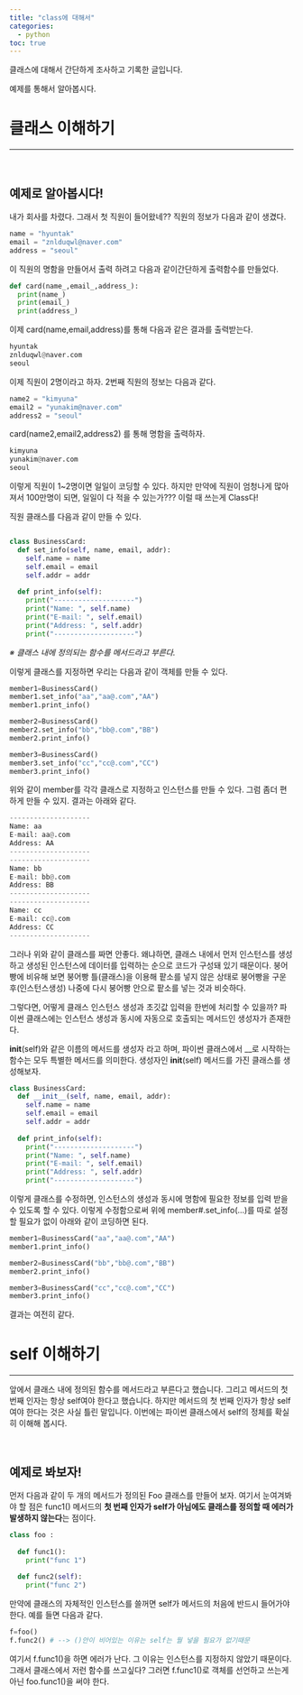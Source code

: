 ```yaml
---
title: "class에 대해서"
categories:
  - python
toc: true
---
```


클래스에 대해서 간단하게 조사하고 기록한 글입니다.

예제를 통해서 알아봅시다.

# 클래스 이해하기
---

<br/>

## 예제로 알아봅시다!

내가 회사를 차렸다. 그래서 첫 직원이 들어왔네?? 직원의 정보가 다음과 같이 생겼다.

```python
name = "hyuntak"
email = "znlduqwl@naver.com"
address = "seoul"
```

이 직원의 명함을 만들어서 출력 하려고 다음과 같이간단하게 출력함수를 만들었다. 

```python
def card(name_,email_,address_):
  print(name_)
  print(email_)
  print(address_)
```

이제 card(name,email,address)를 통해 다음과 같은 결과를 출력받는다.

```python
hyuntak
znlduqwl@naver.com
seoul
```

이제 직원이 2명이라고 하자. 2번째 직원의 정보는 다음과 같다.

```python
name2 = "kimyuna"
email2 = "yunakim@naver.com"
address2 = "seoul"
```

card(name2,email2,address2) 를 통해 명함을 출력하자.

```python
kimyuna
yunakim@naver.com
seoul
```

이렇게 직원이 1~2명이면 일일이 코딩할 수 있다. 하지만 만약에 직원이 엄청나게 많아져서 100만명이 되면, 일일이 다 적을 수 있는가??? 이럴 때 쓰는게 Class다!

직원 클래스를 다음과 같이 만들 수 있다.

```python

class BusinessCard:
  def set_info(self, name, email, addr):    
    self.name = name    
    self.email = email    
    self.addr = addr
    
  def print_info(self):  
    print("--------------------")    
    print("Name: ", self.name)    
    print("E-mail: ", self.email)    
    print("Address: ", self.addr)    
    print("--------------------")
```

_※ 클래스 내에 정의되는 함수를 메서드라고 부른다._


이렇게 클래스를 지정하면 우리는 다음과 같이 객체를 만들 수 있다.

```python
member1=BusinessCard()
member1.set_info("aa","aa@.com","AA")
member1.print_info()

member2=BusinessCard()
member2.set_info("bb","bb@.com","BB")
member2.print_info()

member3=BusinessCard()
member3.set_info("cc","cc@.com","CC")
member3.print_info()
```

위와 같이 member를 각각 클래스로 지정하고 인스턴스를 만들 수 있다.
그럼 좀더 편하게 만들 수 있지. 결과는 아래와 같다.

```python
--------------------
Name: aa
E-mail: aa@.com
Address: AA
--------------------
--------------------
Name: bb
E-mail: bb@.com
Address: BB
--------------------
--------------------
Name: cc
E-mail: cc@.com
Address: CC
--------------------
```

그러나 위와 같이 클래스를 짜면 안좋다. 왜냐하면, 클래스 내에서 먼저 인스턴스를 생성하고 생성된 인스턴스에 데이터를 입력하는 순으로 코드가 구성돼 있기 때문이다. 
붕어빵에 비유해 보면 붕어빵 틀(클래스)을 이용해 팥소를 넣지 않은 상태로 붕어빵을 구운 후(인스턴스생성) 나중에 다시 붕어빵 안으로 팥소를 넣는 것과 비슷하다.


그렇다면, 어떻게 클래스 인스턴스 생성과 초깃값 입력을 한번에 처리할 수 있을까?
파이썬 클래스에는 인스턴스 생성과 동시에 자동으로 호출되는 메서드인 생성자가 존재한다.

__init__(self)와 같은 이름의 메서드를 생성자 라고 하며, 파이썬 클래스에서 __로 시작하는 함수는 모두 특별한 메서드를 의미한다.
생성자인 __init__(self) 메서드를 가진 클래스를 생성해보자.

```python
class BusinessCard:
  def __init__(self, name, email, addr):
    self.name = name
    self.email = email
    self.addr = addr
    
  def print_info(self):
    print("--------------------")
    print("Name: ", self.name)
    print("E-mail: ", self.email)
    print("Address: ", self.addr)
    print("--------------------")
```

이렇게 클래스를 수정하면, 인스턴스의 생성과 동시에 명함에 필요한 정보를 입력 받을 수 있도록 할 수 있다.
이렇게 수정함으로써 위에 member#.set_info(...)를 따로 설정할 필요가 없이 아래와 같이 코딩하면 된다.

```python
member1=BusinessCard("aa","aa@.com","AA")
member1.print_info()

member2=BusinessCard("bb","bb@.com","BB")
member2.print_info()

member3=BusinessCard("cc","cc@.com","CC")
member3.print_info()
```

결과는 여전히 같다.


# self 이해하기
---

앞에서 클래스 내에 정의된 함수를 메서드라고 부른다고 했습니다. 
그리고 메서드의 첫 번째 인자는 항상 self여야 한다고 했습니다. 
하지만 메서드의 첫 번째 인자가 항상 self여야 한다는 것은 사실 틀린 말입니다. 
이번에는 파이썬 클래스에서 self의 정체를 확실히 이해해 봅시다.

<br/>

## 예제로 봐보자!

먼저 다음과 같이 두 개의 메서드가 정의된 Foo 클래스를 만들어 보자. 
여기서 눈여겨봐야 할 점은 func1() 메서드의 **첫 번째 인자가 self가 아님에도 클래스를 정의할 때 에러가 발생하지 않는다**는 점이다.

```python
class foo :
  
  def func1():
    print("func 1")
  
  def func2(self):
    print("func 2")
```

만약에 클래스의 자체적인 인스턴스를 쓸꺼면 self가 메서드의 처음에 반드시 들어가야한다.
예를 들면 다음과 같다.

```python
f=foo()
f.func2() # --> ()안이 비어있는 이유는 self는 뭘 넣을 필요가 없기때문
```

여기서 f.func1()을 하면 에러가 난다. 그 이유는 인스턴스를 지정하지 않았기 때문이다.
그래서 클래스에서 저런 함수를 쓰고싶다? 그러면 f.func1()로 객체를 선언하고 쓰는게 아닌 foo.func1()을 써야 한다.


